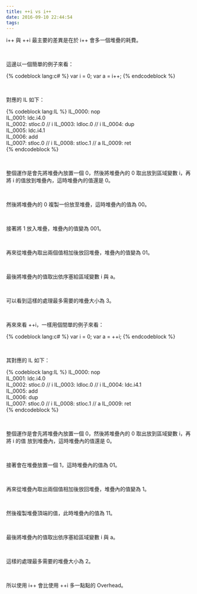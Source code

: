 ```yaml
---
title: ++i vs i++
date: 2016-09-10 22:44:54
tags:
---
```


i++ 與 ++i 最主要的差異是在於 i++ 會多一個堆疊的耗費。  

<!-- More -->

<br/>


這邊以一個簡單的例子來看：  

{% codeblock lang:c# %}
var i = 0;
var a = i++;
{% endcodeblock %}

<br/>


對應的 IL 如下：  

{% codeblock lang:IL %}
IL_0000:  nop         
IL_0001:  ldc.i4.0    
IL_0002:  stloc.0     // i
IL_0003:  ldloc.0     // i
IL_0004:  dup         
IL_0005:  ldc.i4.1    
IL_0006:  add         
IL_0007:  stloc.0     // i
IL_0008:  stloc.1     // a
IL_0009:  ret        
{% endcodeblock %}

<br/>


整個運作是會先將堆疊內放置一個 0，然後將堆疊內的 0 取出放到區域變數 i，再將 i 的值放到堆疊內，這時堆疊內的值還是 0。

<br/>


然後將堆疊內的 0 複製一份放至堆疊，這時堆疊內的值為 00。  

<br/>


接著將 1 放入堆疊，堆疊內的值變為 001。  

<br/>


再來從堆疊內取出兩個值相加後放回堆疊，堆疊內的值變為 01。  

<br/>


最後將堆疊內的值取出依序塞給區域變數 i 與 a。  

<br/>


可以看到這樣的處理最多需要的堆疊大小為 3。  

<br/>


再來來看 ++i，一樣用個間單的例子來看：    

{% codeblock lang:c# %}
var i = 0;
var a = ++i;
{% endcodeblock %}

<br/>


其對應的 IL 如下：  

{% codeblock lang:IL %}
IL_0000:  nop         
IL_0001:  ldc.i4.0    
IL_0002:  stloc.0     // i
IL_0003:  ldloc.0     // i
IL_0004:  ldc.i4.1    
IL_0005:  add         
IL_0006:  dup         
IL_0007:  stloc.0     // i
IL_0008:  stloc.1     // a
IL_0009:  ret   
{% endcodeblock %}

<br/>


整個運作是會先將堆疊內放置一個 0，然後將堆疊內的 0 取出放到區域變數 i，再將 i 的值
放到堆疊內，這時堆疊內的值還是 0。

<br/>


接著會在堆疊放置一個 1，這時堆疊內的值為 01。  

<br/>


再來從堆疊內取出兩個值相加後放回堆疊，堆疊內的值變為 1。  

<br/>


然後複製堆疊頂端的值，此時堆疊內的值為 11。  

<br/>


最後將堆疊內的值取出依序塞給區域變數 i 與 a。  

<br/>


這樣的處理最多需要的堆疊大小為 2。  

<br/>


所以使用 i++ 會比使用 ++i 多一點點的 Overhead。  
